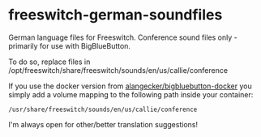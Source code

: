 # freeswitch-german-soundfiles

German language files for Freeswitch. Conference sound files only -primarily for use with BigBlueButton.

To do so, replace files in /opt/freeswitch/share/freeswitch/sounds/en/us/callie/conference

If you use the docker version from [alangecker/bigbluebutton-docker](https://github.com/alangecker/bigbluebutton-docker) you simply add a volume mapping to the following path inside your container:
```
/usr/share/freeswitch/sounds/en/us/callie/conference
```

I'm always open for other/better translation suggestions!
